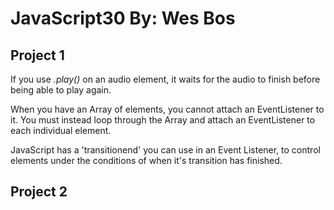# JavaScript30 By: Wes Bos

## Project 1

If you use _.play()_ on an audio element, it waits for the audio to finish before being able to play again.

When you have an Array of elements, you cannot attach an EventListener to it. You must instead loop through the Array and attach an EventListener to each individual element.

JavaScript has a 'transitionend' you can use in an Event Listener, to control elements under the conditions of when it's transition has finished.

## Project 2
